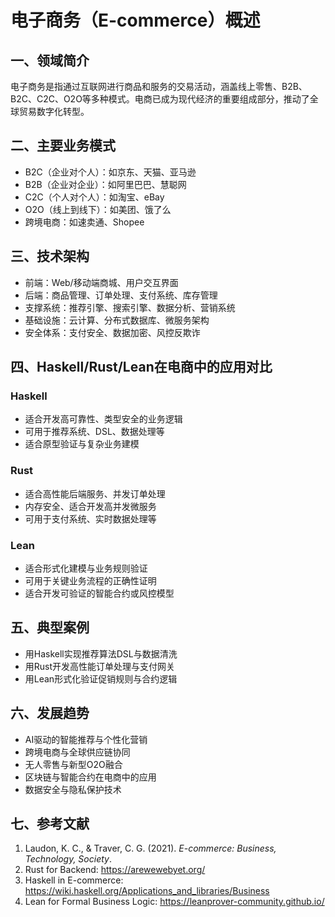 # 电子商务（E-commerce）概述

## 一、领域简介

电子商务是指通过互联网进行商品和服务的交易活动，涵盖线上零售、B2B、B2C、C2C、O2O等多种模式。电商已成为现代经济的重要组成部分，推动了全球贸易数字化转型。

## 二、主要业务模式

- B2C（企业对个人）：如京东、天猫、亚马逊
- B2B（企业对企业）：如阿里巴巴、慧聪网
- C2C（个人对个人）：如淘宝、eBay
- O2O（线上到线下）：如美团、饿了么
- 跨境电商：如速卖通、Shopee

## 三、技术架构

- 前端：Web/移动端商城、用户交互界面
- 后端：商品管理、订单处理、支付系统、库存管理
- 支撑系统：推荐引擎、搜索引擎、数据分析、营销系统
- 基础设施：云计算、分布式数据库、微服务架构
- 安全体系：支付安全、数据加密、风控反欺诈

## 四、Haskell/Rust/Lean在电商中的应用对比

### Haskell

- 适合开发高可靠性、类型安全的业务逻辑
- 可用于推荐系统、DSL、数据处理等
- 适合原型验证与复杂业务建模

### Rust

- 适合高性能后端服务、并发订单处理
- 内存安全、适合开发高并发微服务
- 可用于支付系统、实时数据处理等

### Lean

- 适合形式化建模与业务规则验证
- 可用于关键业务流程的正确性证明
- 适合开发可验证的智能合约或风控模型

## 五、典型案例

- 用Haskell实现推荐算法DSL与数据清洗
- 用Rust开发高性能订单处理与支付网关
- 用Lean形式化验证促销规则与合约逻辑

## 六、发展趋势

- AI驱动的智能推荐与个性化营销
- 跨境电商与全球供应链协同
- 无人零售与新型O2O融合
- 区块链与智能合约在电商中的应用
- 数据安全与隐私保护技术

## 七、参考文献

1. Laudon, K. C., & Traver, C. G. (2021). *E-commerce: Business, Technology, Society*.
2. Rust for Backend: <https://arewewebyet.org/>
3. Haskell in E-commerce: <https://wiki.haskell.org/Applications_and_libraries/Business>
4. Lean for Formal Business Logic: <https://leanprover-community.github.io/>
